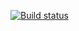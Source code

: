 [![Build status](https://ci.appveyor.com/api/projects/status/xfgplbemehrqs8od?svg=true)](https://ci.appveyor.com/project/Vitalya717/project-task-1-5-1)

